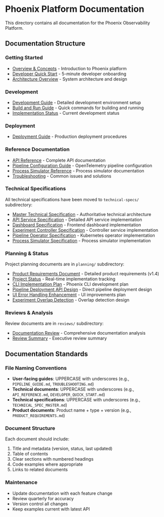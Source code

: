 # Phoenix Platform Documentation

This directory contains all documentation for the Phoenix Observability Platform.

## Documentation Structure

### Getting Started
- [Overview & Concepts](OVERVIEW_QUICK_START.md) - Introduction to Phoenix platform
- [Developer Quick Start](DEVELOPER_QUICK_START.md) - 5-minute developer onboarding
- [Architecture Overview](ARCHITECTURE.md) - System architecture and design

### Development
- [Development Guide](DEVELOPMENT.md) - Detailed development environment setup
- [Build and Run Guide](BUILD_AND_RUN.md) - Quick commands for building and running
- [Implementation Status](IMPLEMENTATION_STATUS.md) - Current development status

### Deployment  
- [Deployment Guide](DEPLOYMENT.md) - Production deployment procedures

### Reference Documentation
- [API Reference](API_REFERENCE.md) - Complete API documentation
- [Pipeline Configuration Guide](PIPELINE_GUIDE.md) - OpenTelemetry pipeline configuration
- [Process Simulator Reference](PROCESS_SIMULATOR_REFERENCE.md) - Process simulator documentation
- [Troubleshooting](TROUBLESHOOTING.md) - Common issues and solutions

### Technical Specifications
All technical specifications have been moved to `technical-specs/` subdirectory:
- [Master Technical Specification](TECHNICAL_SPEC_MASTER.md) - Authoritative technical architecture
- [API Service Specification](TECHNICAL_SPEC_API_SERVICE.md) - Detailed API service implementation
- [Dashboard Specification](TECHNICAL_SPEC_DASHBOARD.md) - Frontend dashboard implementation
- [Experiment Controller Specification](TECHNICAL_SPEC_EXPERIMENT_CONTROLLER.md) - Controller service implementation
- [Pipeline Operator Specification](TECHNICAL_SPEC_PIPELINE_OPERATOR.md) - Kubernetes operator implementation
- [Process Simulator Specification](TECHNICAL_SPEC_PROCESS_SIMULATOR.md) - Process simulator implementation

### Planning & Status
Project planning documents are in `planning/` subdirectory:
- [Product Requirements Document](PRODUCT_REQUIREMENTS.md) - Detailed product requirements (v1.4)
- [Project Status](planning/PROJECT_STATUS.md) - Real-time implementation tracking
- [CLI Implementation Plan](planning/CLI_IMPLEMENTATION_PLAN.md) - Phoenix CLI development plan
- [Pipeline Deployment API Design](planning/PIPELINE_DEPLOYMENT_API_DESIGN.md) - Direct pipeline deployment design
- [UI Error Handling Enhancement](planning/UI_ERROR_HANDLING_ENHANCEMENT.md) - UI improvements plan
- [Experiment Overlap Detection](planning/EXPERIMENT_OVERLAP_DETECTION_DESIGN.md) - Overlap detection design

### Reviews & Analysis
Review documents are in `reviews/` subdirectory:
- [Documentation Review](reviews/PHOENIX_DOCUMENTATION_REVIEW.md) - Comprehensive documentation analysis
- [Review Summary](reviews/COMPREHENSIVE_REVIEW_SUMMARY.md) - Executive review summary

## Documentation Standards

### File Naming Conventions
- **User-facing guides**: UPPERCASE with underscores (e.g., `PIPELINE_GUIDE.md`, `TROUBLESHOOTING.md`)
- **Technical documents**: UPPERCASE with underscores (e.g., `API_REFERENCE.md`, `DEVELOPER_QUICK_START.md`)
- **Technical specifications**: UPPERCASE with underscores (e.g., `TECHNICAL_SPEC_MASTER.md`)
- **Product documents**: Product name + type + version (e.g., `PRODUCT_REQUIREMENTS.md`)

### Document Structure
Each document should include:
1. Title and metadata (version, status, last updated)
2. Table of contents
3. Clear sections with numbered headings
4. Code examples where appropriate
5. Links to related documents

### Maintenance
- Update documentation with each feature change
- Review quarterly for accuracy
- Version control all changes
- Keep examples current with latest API
